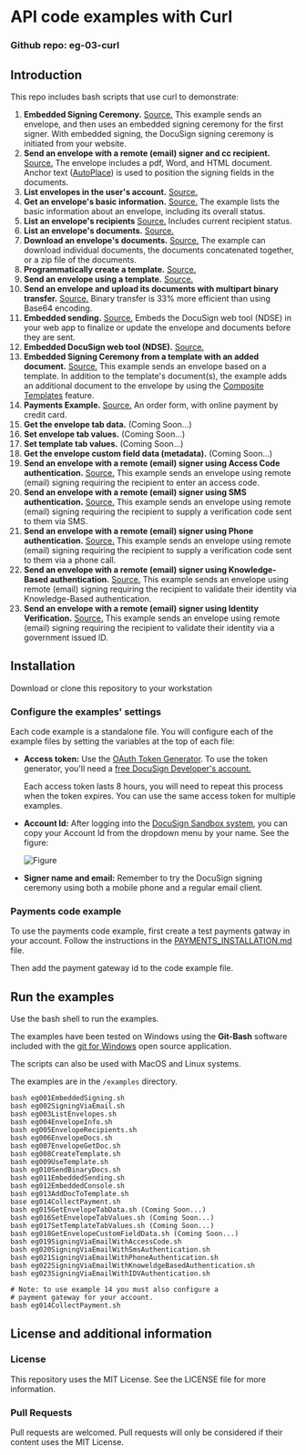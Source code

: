 # API code examples with Curl

### Github repo: eg-03-curl
## Introduction
This repo includes bash scripts that use curl to demonstrate:

1. **Embedded Signing Ceremony.**
   [Source.](https://github.com/docusign/eg-03-curl/blob/master/examples/eg001EmbeddedSigning.sh)
   This example sends an envelope, and then uses an embedded signing ceremony for the first signer.
   With embedded signing, the DocuSign signing ceremony is initiated from your website.
1. **Send an envelope with a remote (email) signer and cc recipient.**
   [Source.](https://github.com/docusign/eg-03-curl/blob/master/examples/eg002SigningViaEmail.sh)
   The envelope includes a pdf, Word, and HTML document.
   Anchor text ([AutoPlace](https://support.docusign.com/en/guides/AutoPlace-New-DocuSign-Experience)) is used to position the signing fields in the documents.
1. **List envelopes in the user's account.**
   [Source.](https://github.com/docusign/eg-03-curl/blob/master/examples/eg003ListEnvelopes.sh)
1. **Get an envelope's basic information.**
   [Source.](https://github.com/docusign/eg-03-curl/blob/master/examples/eg004EnvelopeInfo.sh)
   The example lists the basic information about an envelope, including its overall status.
1. **List an envelope's recipients** 
   [Source.](https://github.com/docusign/eg-03-curl/blob/master/examples/eg005EnvelopeRecipients.sh)
   Includes current recipient status.
1. **List an envelope's documents.**
   [Source.](https://github.com/docusign/eg-03-curl/blob/master/examples/eg006EnvelopeDocs.sh)
1. **Download an envelope's documents.** 
   [Source.](https://github.com/docusign/eg-03-curl/blob/master/examples/eg007EnvelopeGetDoc.sh)
   The example can download individual
   documents, the documents concatenated together, or a zip file of the documents.
1. **Programmatically create a template.**
   [Source.](https://github.com/docusign/eg-03-curl/blob/master/examples/eg008CreateTemplate.sh)
1. **Send an envelope using a template.**
   [Source.](https://github.com/docusign/eg-03-curl/blob/master/examples/eg009UseTemplate.sh)
1. **Send an envelope and upload its documents with multipart binary transfer.**
   [Source.](https://github.com/docusign/eg-03-curl/blob/master/examples/eg010SendBinaryDocs.sh)
   Binary transfer is 33% more efficient than using Base64 encoding.
1. **Embedded sending.**
   [Source.](https://github.com/docusign/eg-03-curl/blob/master/examples/eg011EmbeddedSending.sh)
   Embeds the DocuSign web tool (NDSE) in your web app to finalize or update 
   the envelope and documents before they are sent.
1. **Embedded DocuSign web tool (NDSE).**
   [Source.](https://github.com/docusign/eg-03-curl/blob/master/examples/eg012EmbeddedConsole.sh)
1. **Embedded Signing Ceremony from a template with an added document.**
   [Source.](https://github.com/docusign/eg-03-curl/blob/master/examples/eg013AddDocToTemplate.sh)
   This example sends an envelope based on a template.
   In addition to the template's document(s), the example adds an
   additional document to the envelope by using the
   [Composite Templates](https://developers.docusign.com/esign-rest-api/guides/features/templates#composite-templates)
   feature.
1. **Payments Example.**
   [Source.](https://github.com/docusign/eg-03-curl/blob/master/examples/eg014CollectPayment.sh)
   An order form, with online payment by credit card.
1. **Get the envelope tab data.** (Coming Soon...)
1. **Set envelope tab values.** (Coming Soon...)
1. **Set template tab values.** (Coming Soon...)
1. **Get the envelope custom field data (metadata).** (Coming Soon...)
1. **Send an envelope with a remote (email) signer using Access Code authentication.**
   [Source.](https://github.com/docusign/eg-03-curl/blob/master/examples/eg019SigningViaEmailWithAccessCode.sh)
   This example sends an envelope using remote (email) signing requiring the recipient to enter an access code.
1. **Send an envelope with a remote (email) signer using SMS authentication.**
   [Source.](https://github.com/docusign/eg-03-curl/blob/master/examples/eg020SigningViaEmailWithSmsAuthentication.sh)
   This example sends an envelope using remote (email) signing requiring the recipient to supply a verification code sent to them via SMS.
1. **Send an envelope with a remote (email) signer using Phone authentication.**
   [Source.](https://github.com/docusign/eg-03-curl/blob/master/examples/eg021SigningViaEmailWithPhoneAuthentication.sh)
   This example sends an envelope using remote (email) signing requiring the recipient to supply a verification code sent to them via a phone call.
1. **Send an envelope with a remote (email) signer using Knowledge-Based authentication.**
   [Source.](https://github.com/docusign/eg-03-curl/blob/master/examples/eg022SigningViaEmailWithKnoweldgeBasedAuthentication.sh)
   This example sends an envelope using remote (email) signing requiring the recipient to validate their identity via Knowledge-Based authentication.
1. **Send an envelope with a remote (email) signer using Identity Verification.**
   [Source.](https://github.com/docusign/eg-03-curl/blob/master/examples/eg023SigningViaEmailWithIDVAuthentication.sh)
   This example sends an envelope using remote (email) signing requiring the recipient to validate their identity via a government issued ID.

## Installation

Download or clone this repository to your workstation

### Configure the examples' settings
Each code example is a standalone file. You will configure
each of the example files by setting the variables at the top of each
file:

 * **Access token:** Use the [OAuth Token Generator](https://developers.docusign.com/oauth-token-generator).
   To use the token generator, you'll need a
   [free DocuSign Developer's account.](https://go.docusign.com/sandbox/productshot/?elqCampaignId=16537)

   Each access token lasts 8 hours, you will need to repeat this process
   when the token expires. You can use the same access token for
   multiple examples.

 * **Account Id:** After logging into the [DocuSign Sandbox system](https://demo.docusign.net),
   you can copy your Account Id from the dropdown menu by your name. See the figure:

   ![Figure](https://raw.githubusercontent.com/docusign/qs-python/master/documentation/account_id.png)
 * **Signer name and email:** Remember to try the DocuSign signing ceremony using both a mobile phone and a regular
   email client.

### Payments code example
To use the payments code example, first create a test payments gatway in your account.
Follow the instructions in the
[PAYMENTS_INSTALLATION.md](https://github.com/docusign/eg-03-curl/blob/master/PAYMENTS_INSTALLATION.md)
file.

Then add the payment gateway id to the code example file.

## Run the examples

Use the bash shell to run the examples. 

The examples have been tested on 
Windows using the **Git-Bash** software included with the 
[git for Windows](https://gitforwindows.org/) open source application.

The scripts can also be used with MacOS and Linux systems.

The examples are in the `/examples` directory.

```
bash eg001EmbeddedSigning.sh
bash eg002SigningViaEmail.sh
bash eg003ListEnvelopes.sh
bash eg004EnvelopeInfo.sh
bash eg005EnvelopeRecipients.sh
bash eg006EnvelopeDocs.sh
bash eg007EnvelopeGetDoc.sh
bash eg008CreateTemplate.sh
bash eg009UseTemplate.sh
bash eg010SendBinaryDocs.sh
bash eg011EmbeddedSending.sh
bash eg012EmbeddedConsole.sh
bash eg013AddDocToTemplate.sh
base eg014CollectPayment.sh
bash eg015GetEnvelopeTabData.sh (Coming Soon...)
bash eg016SetEnvelopeTabValues.sh (Coming Soon...)
bash eg017SetTemplateTabValues.sh (Coming Soon...)
bash eg018GetEnvelopeCustomFieldData.sh (Coming Soon...)
bash eg019SigningViaEmailWithAccessCode.sh
bash eg020SigningViaEmailWithSmsAuthentication.sh
bash eg021SigningViaEmailWithPhoneAuthentication.sh
bash eg022SigningViaEmailWithKnoweldgeBasedAuthentication.sh
bash eg023SigningViaEmailWithIDVAuthentication.sh

# Note: to use example 14 you must also configure a
# payment gateway for your account.
bash eg014CollectPayment.sh
```

## License and additional information

### License
This repository uses the MIT License. See the LICENSE file for more information.

### Pull Requests
Pull requests are welcomed. Pull requests will only be considered if their content
uses the MIT License.
